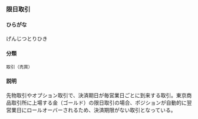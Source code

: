 <div style="display:none;">

## [あ行](securities-terms?id=あ行)
## [か行](securities-terms?id=か行)

</div>

### 限日取引

#### ひらがな

げんじつとりひき

#### 分類

`取引（売買）`

#### 説明

先物取引やオプション取引で、決済期日が毎営業日ごとに到来する取引。東京商品取引所に上場する金（ゴールド）の限日取引の場合、ポジションが自動的に翌営業日にロールオーバーされるため、決済期限がない取引となっている。

<div style="display:none;">

## [さ行](securities-terms?id=さ行)
## [た行](securities-terms?id=た行)
## [な行](securities-terms?id=な行)
## [は行](securities-terms?id=は行)
## [ま行](securities-terms?id=ま行)
## [や行](securities-terms?id=や行)
## [ら行](securities-terms?id=ら行)
## [わ行](securities-terms?id=わ行)
## [英数字・記号](securities-terms?id=英数字・記号)

</div>

